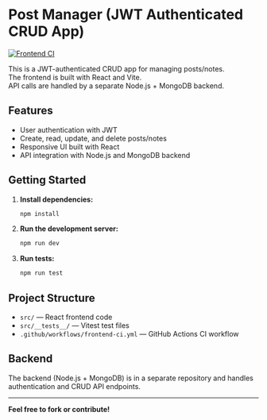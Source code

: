 # Post Manager (JWT Authenticated CRUD App)

[![Frontend CI](https://github.com/bhowmik94/post-manager/actions/workflows/frontend-ci.yml/badge.svg)](https://github.com/bhowmik94/post-manager/actions/workflows/frontend-ci.yml)

This is a JWT-authenticated CRUD app for managing posts/notes.  
The frontend is built with React and Vite.  
API calls are handled by a separate Node.js + MongoDB backend.

## Features

- User authentication with JWT
- Create, read, update, and delete posts/notes
- Responsive UI built with React
- API integration with Node.js and MongoDB backend

## Getting Started

1. **Install dependencies:**
   ```sh
   npm install
   ```

2. **Run the development server:**
   ```sh
   npm run dev
   ```

3. **Run tests:**
   ```sh
   npm run test
   ```

## Project Structure

- `src/` — React frontend code
- `src/__tests__/` — Vitest test files
- `.github/workflows/frontend-ci.yml` — GitHub Actions CI workflow

## Backend

The backend (Node.js + MongoDB) is in a separate repository and handles authentication and CRUD API endpoints.

---

**Feel free to fork or contribute!**
